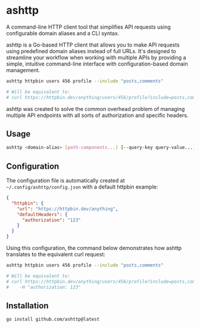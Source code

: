 # ashttp

A command-line HTTP client tool that simplifies API requests using configurable domain aliases and a CLI syntax.

ashttp is a Go-based HTTP client that allows you to make API requests using predefined domain aliases instead of full URLs. It's designed to streamline your workflow when working with multiple APIs by providing a simple, intuitive command-line interface with configuration-based domain management.

```bash
ashttp httpbin users 456 profile --include "posts,comments"

# Will be equivalent to:
# curl https://httpbin.dev/anything/users/456/profile?include=posts,comments
```

ashttp was created to solve the common overhead problem of managing multiple API endpoints with all sorts of authorization and specific headers.

## Usage

```bash
ashttp <domain-alias> [path-components...] [--query-key query-value...]
```

## Configuration

The configuration file is automatically created at `~/.config/ashttp/config.json` with a default httpbin example:

```json
{
  "httpbin": {
    "url": "https://httpbin.dev/anything",
    "defaultHeaders": {
      "authorization": "123"
    }
  }
}
```

Using this configuration, the command below demonstrates how ashttp translates to the equivalent curl request:

```bash
ashttp httpbin users 456 profile --include "posts,comments"

# Will be equivalent to:
# curl https://httpbin.dev/anything/users/456/profile?include=posts,comments \
#    -H "authorization: 123"
```

## Installation

```bash
go install github.com/ashttp@latest
```
